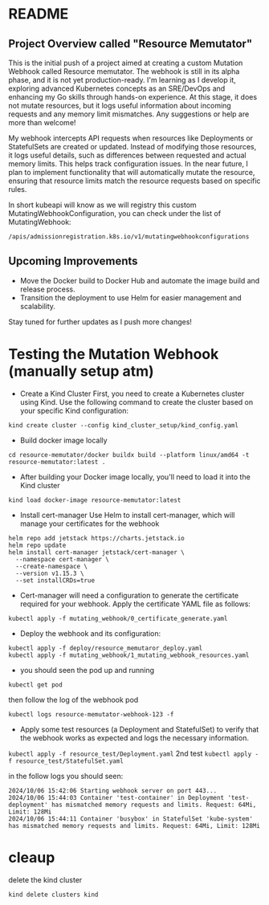 # README

## Project Overview called "Resource Memutator"

This is the initial push of a project aimed at creating a custom Mutation Webhook called Resource memutator. The webhook is still in its alpha phase, and it is not yet production-ready. I'm learning as I develop it, exploring advanced Kubernetes concepts as an SRE/DevOps and enhancing my Go skills through hands-on experience. At this stage, it does not mutate resources, but it logs useful information about incoming requests and any memory limit mismatches. Any suggestions or help are more than welcome!

My webhook intercepts API requests when resources like Deployments or StatefulSets are created or updated. Instead of modifying those resources, it logs useful details, such as differences between requested and actual memory limits. This helps track configuration issues. In the near future, I plan to implement functionality that will automatically mutate the resource, ensuring that resource limits match the resource requests based on specific rules.

In short kubeapi will know as we will registry this custom MutatingWebhookConfiguration, you can check under the list of MutatingWebhook:

`/apis/admissionregistration.k8s.io/v1/mutatingwebhookconfigurations`

## Upcoming Improvements
 
- Move the Docker build to Docker Hub and automate the image build and release process.
- Transition the deployment to use Helm for easier management and scalability.

Stay tuned for further updates as I push more changes!

# Testing the Mutation Webhook (manually setup atm)

- Create a Kind Cluster
First, you need to create a Kubernetes cluster using Kind. Use the following command to create the cluster based on your specific Kind configuration:

`kind create cluster --config kind_cluster_setup/kind_config.yaml`

- Build docker image locally

`cd resource-memutator/docker buildx build --platform linux/amd64 -t resource-memutator:latest .`

- After building your Docker image locally, you'll need to load it into the Kind cluster

`kind load docker-image resource-memutator:latest`

- Install cert-manager
Use Helm to install cert-manager, which will manage your certificates for the webhook

```
helm repo add jetstack https://charts.jetstack.io
helm repo update
helm install cert-manager jetstack/cert-manager \
  --namespace cert-manager \
  --create-namespace \
  --version v1.15.3 \
  --set installCRDs=true
```

- Cert-manager will need a configuration to generate the certificate required for your webhook. Apply the certificate YAML file as follows:

`kubectl apply -f mutating_webhook/0_certificate_generate.yaml`

- Deploy the webhook and its configuration:

```
kubectl apply -f deploy/resource_memutaror_deploy.yaml
kubectl apply -f mutating_webhook/1_mutating_webhook_resources.yaml
```

- you should seen the pod up and running

`kubectl get pod`

then follow the log of the webhook pod

`kubectl logs resource-memutator-webhook-123 -f`

- Apply some test resources (a Deployment and StatefulSet) to verify that the webhook works as expected and logs the necessary information.

`kubectl apply -f resource_test/Deployment.yaml`
2nd test 
`kubectl apply -f resource_test/StatefulSet.yaml`

in the follow logs you should seen:

```
2024/10/06 15:42:06 Starting webhook server on port 443...
2024/10/06 15:44:03 Container 'test-container' in Deployment 'test-deployment' has mismatched memory requests and limits. Request: 64Mi, Limit: 128Mi
2024/10/06 15:44:11 Container 'busybox' in StatefulSet 'kube-system' has mismatched memory requests and limits. Request: 64Mi, Limit: 128Mi
```

# cleaup 

delete the kind cluster

`kind delete clusters kind`

